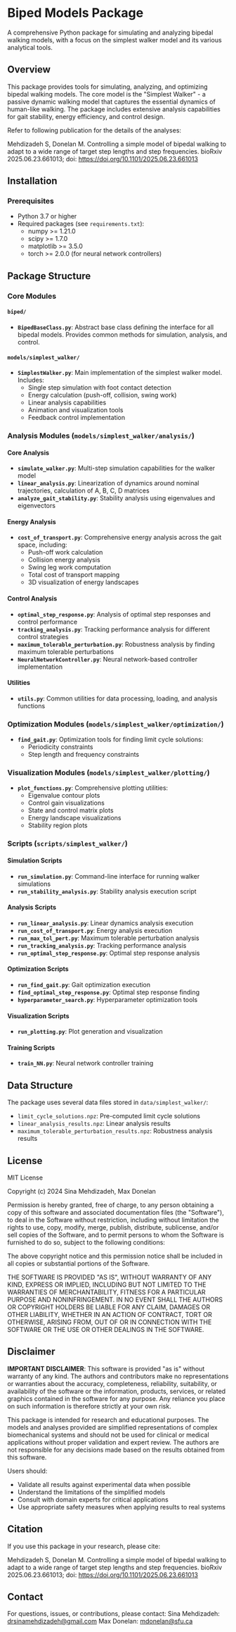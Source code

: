 # Biped Models Package

A comprehensive Python package for simulating and analyzing bipedal walking models, with a focus on the simplest walker model and its various analytical tools.

## Overview

This package provides tools for simulating, analyzing, and optimizing bipedal walking models. The core model is the "Simplest Walker" - a passive dynamic walking model that captures the essential dynamics of human-like walking. The package includes extensive analysis capabilities for gait stability, energy efficiency, and control design.

Refer to following publication for the details of the analyses:

Mehdizadeh S, Donelan M. Controlling a simple model of bipedal walking to adapt to a wide range of target step lengths and step frequencies. bioRxiv 2025.06.23.661013; doi: https://doi.org/10.1101/2025.06.23.661013

## Installation

### Prerequisites
- Python 3.7 or higher
- Required packages (see `requirements.txt`):
  - numpy >= 1.21.0
  - scipy >= 1.7.0
  - matplotlib >= 3.5.0
  - torch >= 2.0.0 (for neural network controllers)

## Package Structure

### Core Modules

#### `biped/`
- **`BipedBaseClass.py`**: Abstract base class defining the interface for all bipedal models. Provides common methods for simulation, analysis, and control.

#### `models/simplest_walker/`
- **`SimplestWalker.py`**: Main implementation of the simplest walker model. Includes:
  - Single step simulation with foot contact detection
  - Energy calculation (push-off, collision, swing work)
  - Linear analysis capabilities
  - Animation and visualization tools
  - Feedback control implementation

### Analysis Modules (`models/simplest_walker/analysis/`)

#### Core Analysis
- **`simulate_walker.py`**: Multi-step simulation capabilities for the walker model
- **`linear_analysis.py`**: Linearization of dynamics around nominal trajectories, calculation of A, B, C, D matrices
- **`analyze_gait_stability.py`**: Stability analysis using eigenvalues and eigenvectors

#### Energy Analysis
- **`cost_of_transport.py`**: Comprehensive energy analysis across the gait space, including:
  - Push-off work calculation
  - Collision energy analysis
  - Swing leg work computation
  - Total cost of transport mapping
  - 3D visualization of energy landscapes

#### Control Analysis
- **`optimal_step_response.py`**: Analysis of optimal step responses and control performance
- **`tracking_analysis.py`**: Tracking performance analysis for different control strategies
- **`maximum_tolerable_perturbation.py`**: Robustness analysis by finding maximum tolerable perturbations
- **`NeuralNetworkController.py`**: Neural network-based controller implementation

#### Utilities
- **`utils.py`**: Common utilities for data processing, loading, and analysis functions

### Optimization Modules (`models/simplest_walker/optimization/`)

- **`find_gait.py`**: Optimization tools for finding limit cycle solutions:
  - Periodicity constraints
  - Step length and frequency constraints

### Visualization Modules (`models/simplest_walker/plotting/`)

- **`plot_functions.py`**: Comprehensive plotting utilities:
  - Eigenvalue contour plots
  - Control gain visualizations
  - State and control matrix plots
  - Energy landscape visualizations
  - Stability region plots

### Scripts (`scripts/simplest_walker/`)

#### Simulation Scripts
- **`run_simulation.py`**: Command-line interface for running walker simulations
- **`run_stability_analysis.py`**: Stability analysis execution script

#### Analysis Scripts
- **`run_linear_analysis.py`**: Linear dynamics analysis execution
- **`run_cost_of_transport.py`**: Energy analysis execution
- **`run_max_tol_pert.py`**: Maximum tolerable perturbation analysis
- **`run_tracking_analysis.py`**: Tracking performance analysis
- **`run_optimal_step_response.py`**: Optimal step response analysis

#### Optimization Scripts
- **`run_find_gait.py`**: Gait optimization execution
- **`find_optimal_step_response.py`**: Optimal step response finding
- **`hyperparameter_search.py`**: Hyperparameter optimization tools

#### Visualization Scripts
- **`run_plotting.py`**: Plot generation and visualization

#### Training Scripts
- **`train_NN.py`**: Neural network controller training

## Data Structure

The package uses several data files stored in `data/simplest_walker/`:
- `limit_cycle_solutions.npz`: Pre-computed limit cycle solutions
- `linear_analysis_results.npz`: Linear analysis results
- `maximum_tolerable_perturbation_results.npz`: Robustness analysis results

## License

MIT License

Copyright (c) 2024 Sina Mehdizadeh, Max Donelan

Permission is hereby granted, free of charge, to any person obtaining a copy
of this software and associated documentation files (the "Software"), to deal
in the Software without restriction, including without limitation the rights
to use, copy, modify, merge, publish, distribute, sublicense, and/or sell
copies of the Software, and to permit persons to whom the Software is
furnished to do so, subject to the following conditions:

The above copyright notice and this permission notice shall be included in all
copies or substantial portions of the Software.

THE SOFTWARE IS PROVIDED "AS IS", WITHOUT WARRANTY OF ANY KIND, EXPRESS OR
IMPLIED, INCLUDING BUT NOT LIMITED TO THE WARRANTIES OF MERCHANTABILITY,
FITNESS FOR A PARTICULAR PURPOSE AND NONINFRINGEMENT. IN NO EVENT SHALL THE
AUTHORS OR COPYRIGHT HOLDERS BE LIABLE FOR ANY CLAIM, DAMAGES OR OTHER
LIABILITY, WHETHER IN AN ACTION OF CONTRACT, TORT OR OTHERWISE, ARISING FROM,
OUT OF OR IN CONNECTION WITH THE SOFTWARE OR THE USE OR OTHER DEALINGS IN THE
SOFTWARE.

## Disclaimer

**IMPORTANT DISCLAIMER**: This software is provided "as is" without warranty of any kind. The authors and contributors make no representations or warranties about the accuracy, completeness, reliability, suitability, or availability of the software or the information, products, services, or related graphics contained in the software for any purpose. Any reliance you place on such information is therefore strictly at your own risk.

This package is intended for research and educational purposes. The models and analyses provided are simplified representations of complex biomechanical systems and should not be used for clinical or medical applications without proper validation and expert review. The authors are not responsible for any decisions made based on the results obtained from this software.

Users should:
- Validate all results against experimental data when possible
- Understand the limitations of the simplified models
- Consult with domain experts for critical applications
- Use appropriate safety measures when applying results to real systems

## Citation

If you use this package in your research, please cite:

Mehdizadeh S, Donelan M. Controlling a simple model of bipedal walking to adapt to a wide range of target step lengths and step frequencies. bioRxiv 2025.06.23.661013; doi: https://doi.org/10.1101/2025.06.23.661013

## Contact

For questions, issues, or contributions, please contact:
Sina Mehdizadeh: drsinamehdizadeh@gmail.com
Max Donelan: mdonelan@sfu.ca 

